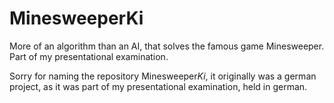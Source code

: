 # MinesweeperKi
More of an algorithm than an AI, that solves the famous game Minesweeper. 
Part of my presentational examination.

Sorry for naming the repository Minesweeper*Ki*, it originally was a german project, as it was part of my presentational examination, held in german.
